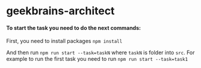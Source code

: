 # geekbrains-architect

#### To start the task you need to do the next commands:

First, you need to install packages `npm install`

And then run `npm run start --task=taskN` where `taskN` is folder into `src`. For example to run the first task you need to run `npm run start --task=task1`


